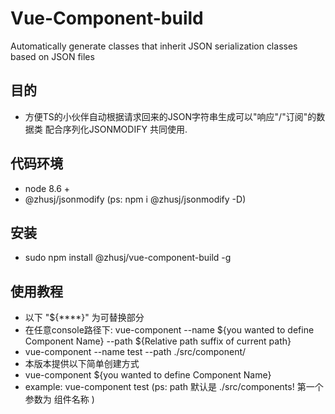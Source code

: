 # Vue-Component-build
Automatically generate classes that inherit JSON serialization classes based on JSON files

## 目的
* 方便TS的小伙伴自动根据请求回来的JSON字符串生成可以"响应"/"订阅"的数据类 配合序列化JSONMODIFY 共同使用.


## 代码环境
* node 8.6 +
* @zhusj/jsonmodify (ps: npm i @zhusj/jsonmodify -D)

## 安装
* sudo npm install @zhusj/vue-component-build -g

## 使用教程
* 以下 "${****}" 为可替换部分
* 在任意console路径下: vue-component --name ${you wanted to define Component Name} --path ${Relative path suffix of current path}
* vue-component --name test --path ./src/component/  
* 本版本提供以下简单创建方式
* vue-component ${you wanted to define Component Name}
* example: vue-component test (ps: path 默认是 ./src/components! 第一个参数为 组件名称 )

